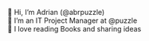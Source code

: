 👋 Hi, I’m Adrian (@abrpuzzle)<br>
🚦 I’m an IT Project Manager at @puzzle<br>
📖 I love reading Books and sharing ideas<br>

<!---
abrpuzzle/abrpuzzle is a ✨ special ✨ repository because its `README.md` (this file) appears on your GitHub profile.
You can click the Preview link to take a look at your changes.
--->
